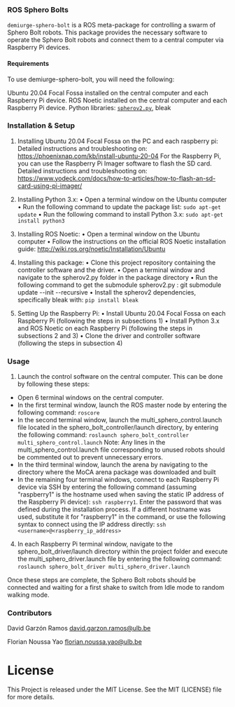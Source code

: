 ### ROS Sphero Bolts
`demiurge-sphero-bolt` is a ROS meta-package for controlling a swarm of Sphero Bolt robots. This package provides the necessary software to operate the Sphero Bolt robots and connect them to a central computer via Raspberry Pi devices.

#### Requirements

To use demiurge-sphero-bolt, you will need the following:

Ubuntu 20.04 Focal Fossa installed on the central computer and each Raspberry Pi device.
ROS Noetic installed on the central computer and each Raspberry Pi device.
Python libraries: [`spherov2.py`](https://github.com/poiuytrezaur/spherov2.py.git), bleak

### Installation & Setup 

1.	Installing Ubuntu 20.04 Focal Fossa on the PC and each raspberry pi:
    Detailed instructions and troubleshooting on: https://phoenixnap.com/kb/install-ubuntu-20-04 
    For the Raspberry Pi, you can use the Raspberry Pi Imager software to flash the SD card.
    Detailed instructions and troubleshooting on: https://www.yodeck.com/docs/how-to-articles/how-to-flash-an-sd-card-using-pi-imager/
	
2.	Installing Python 3.x:
  •	Open a terminal window on the Ubuntu computer
  •	Run the following command to update the package list: ```sudo apt-get update```
  •	Run the following command to install Python 3.x: ```sudo apt-get install python3```


3.	Installing ROS Noetic:
•	Open a terminal window on the Ubuntu computer
•	Follow the instructions on the official ROS Noetic installation guide: http://wiki.ros.org/noetic/Installation/Ubuntu

4.	 Installing this package:
•	Clone this project repository containing the controller software and the driver.
•	Open a terminal window and navigate to the spherov2.py folder in the package directory 
•	Run the following command to get the submodule spherov2.py : git submodule update --init --recursive
•	Install the spherov2 dependencies, specifically bleak with: ```pip install bleak```

5.	Setting Up the Raspberry Pi:
•	Install Ubuntu 20.04 Focal Fossa on each Raspberry Pi (following the steps in subsections 1)
•	Install Python 3.x and ROS Noetic on each Raspberry Pi (following the steps in subsections 2 and 3)
•	Clone the driver and controller software (following the steps in subsection 4)

### Usage 

1)	Launch the control software on the central computer. This can be done by following these steps: 
-	Open 6 terminal windows on the central computer.
-	In the first terminal window, launch the ROS master node by entering the following command: ```roscore```
-	In the second terminal window, launch the multi_sphero_control.launch file located in the sphero_bolt_controller/launch directory, by entering the following command: ```roslaunch sphero_bolt_controller multi_sphero_control.launch```
Note: Any lines in the multi_sphero_control.launch file corresponding to unused robots should be commented out to prevent unnecessary errors.
-	In the third terminal window, launch the arena by navigating to the directory where the MoCA arena package was downloaded and built
-	In the remaining four terminal windows, connect to each Raspberry Pi device via SSH by entering the following command (assuming "raspberry1" is the hostname used when saving the static IP address of the Raspberry Pi device): ```ssh raspberry1```. Enter the password that was defined during the installation process. If a different hostname was used, substitute it for "raspberry1" in the command, or use the following syntax to connect using the IP address directly: ```ssh <username>@<raspberry_ip_address>```
4)	In each Raspberry Pi terminal window, navigate to the sphero_bolt_driver/launch directory within the project folder and execute the multi_sphero_driver.launch file by entering the following command: ```roslaunch sphero_bolt_driver multi_sphero_driver.launch```

Once these steps are complete, the Sphero Bolt robots should be connected and waiting for a first shake to switch from Idle mode to random walking mode.

### Contributors

David Garzón Ramos <david.garzon.ramos@ulb.be>

Florian Noussa Yao <florian.noussa.yao@ulb.be>

# License
   This Project is released under the MIT License. See the MIT (LICENSE) file for more details.

